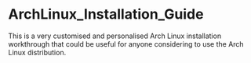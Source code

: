 # ArchLinux_Installation_Guide
This is a very customised and personalised Arch Linux installation workthrough that could be useful for anyone considering to use the Arch Linux distribution.
